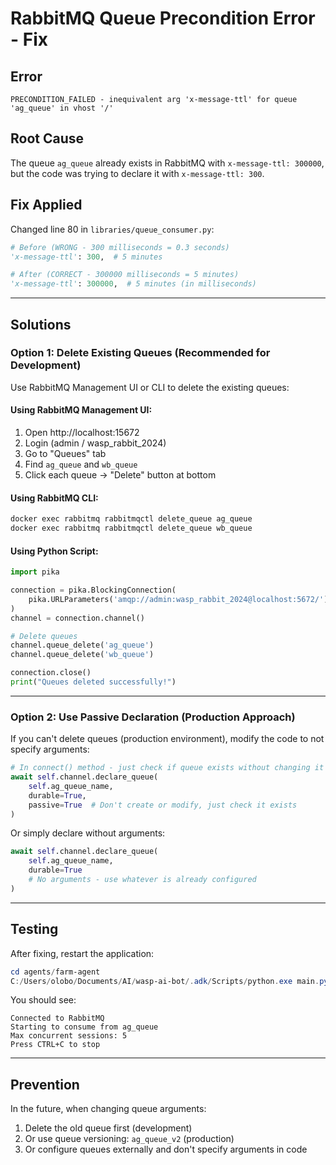 # RabbitMQ Queue Precondition Error - Fix

## Error

```
PRECONDITION_FAILED - inequivalent arg 'x-message-ttl' for queue 'ag_queue' in vhost '/'
```

## Root Cause

The queue `ag_queue` already exists in RabbitMQ with `x-message-ttl: 300000`, but the code was trying to declare it with `x-message-ttl: 300`.

## Fix Applied

Changed line 80 in `libraries/queue_consumer.py`:

```python
# Before (WRONG - 300 milliseconds = 0.3 seconds)
'x-message-ttl': 300,  # 5 minutes

# After (CORRECT - 300000 milliseconds = 5 minutes)
'x-message-ttl': 300000,  # 5 minutes (in milliseconds)
```

---

## Solutions

### Option 1: Delete Existing Queues (Recommended for Development)

Use RabbitMQ Management UI or CLI to delete the existing queues:

#### Using RabbitMQ Management UI:

1. Open http://localhost:15672
2. Login (admin / wasp_rabbit_2024)
3. Go to "Queues" tab
4. Find `ag_queue` and `wb_queue`
5. Click each queue → "Delete" button at bottom

#### Using RabbitMQ CLI:

```bash
docker exec rabbitmq rabbitmqctl delete_queue ag_queue
docker exec rabbitmq rabbitmqctl delete_queue wb_queue
```

#### Using Python Script:

```python
import pika

connection = pika.BlockingConnection(
    pika.URLParameters('amqp://admin:wasp_rabbit_2024@localhost:5672/')
)
channel = connection.channel()

# Delete queues
channel.queue_delete('ag_queue')
channel.queue_delete('wb_queue')

connection.close()
print("Queues deleted successfully!")
```

---

### Option 2: Use Passive Declaration (Production Approach)

If you can't delete queues (production environment), modify the code to not specify arguments:

```python
# In connect() method - just check if queue exists without changing it
await self.channel.declare_queue(
    self.ag_queue_name,
    durable=True,
    passive=True  # Don't create or modify, just check it exists
)
```

Or simply declare without arguments:

```python
await self.channel.declare_queue(
    self.ag_queue_name,
    durable=True
    # No arguments - use whatever is already configured
)
```

---

## Testing

After fixing, restart the application:

```powershell
cd agents/farm-agent
C:/Users/olobo/Documents/AI/wasp-ai-bot/.adk/Scripts/python.exe main.py
```

You should see:

```
Connected to RabbitMQ
Starting to consume from ag_queue
Max concurrent sessions: 5
Press CTRL+C to stop
```

---

## Prevention

In the future, when changing queue arguments:

1. Delete the old queue first (development)
2. Or use queue versioning: `ag_queue_v2` (production)
3. Or configure queues externally and don't specify arguments in code
